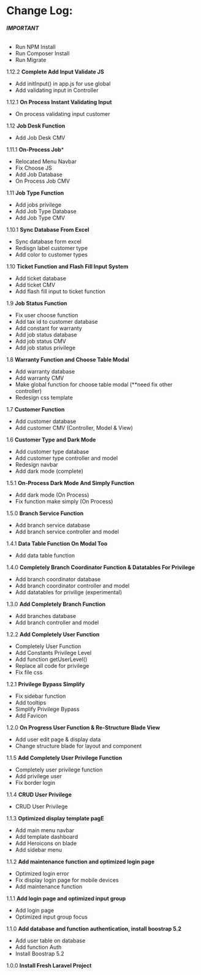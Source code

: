 # **Change Log:**

###### **IMPORTANT**
- Run NPM Install
- Run Composer Install
- Run Migrate

1.12.2 **Complete Add Input Validate JS**
- Add initInput() in app.js for use global
- Add validating input in Controller

1.12.1 **On Process Instant Validating Input**
- On process validating input customer

1.12 **Job Desk Function**
- Add Job Desk CMV

1.11.1 **On-Process Job***
- Relocated Menu Navbar
- Fix Choose JS
- Add Job Database
- On Process Job CMV

1.11 **Job Type Function**
- Add jobs privilege
- Add Job Type Database
- Add Job Type CMV

1.10.1 **Sync Database From Excel**
- Sync database form excel
- Redisgn label customer type
- Add color to customer types

1.10 **Ticket Function and Flash Fill Input System**
- Add ticket database
- Add ticket CMV
- Add flash fill input to ticket function

1.9 **Job Status Function**
- Fix user choose function
- Add tax id to customer database
- Add constant for warranty
- Add job status database
- Add job status CMV
- Add job status privilege

1.8 **Warranty Function and Choose Table Modal**
- Add warranty database
- Add warranty CMV
- Make global function for choose table modal (**need fix other controller)
- Redesign css template

1.7 **Customer Function**
- Add customer database
- Add customer CMV (Controller, Model & View)

1.6 **Customer Type and Dark Mode**
- Add customer type database
- Add customer type controller and model
- Redesign navbar
- Add dark mode (complete)

1.5.1 **On-Process Dark Mode And Simply Function**
- Add dark mode (On Process)
- Fix function make simply (On Process)

1.5.0 **Branch Service Function**
- Add branch service database
- Add branch service controller and model

1.4.1 **Data Table Function On Modal Too**
- Add data table function

1.4.0 **Completely Branch Coordinator Function & Datatables For Privilege**
- Add branch coordinator database
- Add branch coordinator controller and model
- Add datatables for privilige (experimental)

1.3.0 **Add Completely Branch Function**
- Add branches database
- Add branch controller and model

1.2.2 **Add Completely User Function**
- Completely User Function
- Add Constants Privilege Level
- Add function getUserLevel()
- Replace all code for privilege
- Fix file css

1.2.1 **Privilege Bypass Simplify**
- Fix sidebar function
- Add tooltips
- Simplify Privilege Bypass
- Add Favicon

1.2.0 **On Progress User Function & Re-Structure Blade View**
- Add user edit page & display data
- Change structure blade for layout and component

1.1.5 **Add Completely User Privilege Function**
- Completely user privilege function
- Add privilege user
- Fix border login

1.1.4 **CRUD User Privilege**
- CRUD User Privilege

1.1.3 **Optimized display template pagE**
- Add main menu navbar
- Add template dashboard
- Add Heroicons on blade 
- Add sidebar menu

1.1.2 **Add maintenance function and optimized login page**
- Optimized login error
- Fix display login page for mobile devices
- Add maintenance function

1.1.1 **Add login page and optimized input group**
- Add login page
- Optimized input group focus

1.1.0 **Add database and function authentication, install boostrap 5.2**
- Add user table on database
- Add function Auth
- Install Boostrap 5.2
  
1.0.0 **Install Fresh Laravel Project**
